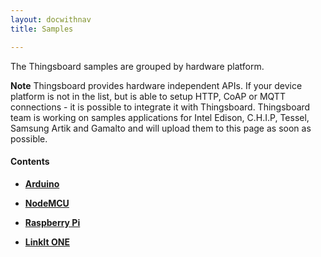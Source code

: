 ```yaml
---
layout: docwithnav
title: Samples

---
```


The Thingsboard samples are grouped by hardware platform. 

**Note** Thingsboard provides hardware independent APIs. 
If your device platform is not in the list, but is able to setup HTTP, CoAP or MQTT connections - it is possible to integrate it with Thingsboard.
Thingsboard team is working on samples applications for 
Intel Edison, C.H.I.P, Tessel, Samsung Artik and Gamalto 
and will upload them to this page as soon as possible.   

#### Contents

 - [**Arduino**](/docs/samples/arduino/) 

 - [**NodeMCU**](/docs/samples/nodemcu/)

 - [**Raspberry Pi**](/docs/samples/raspberry/)
 
 - [**LinkIt ONE**](/docs/samples/linkit-one/) 
